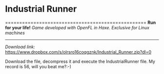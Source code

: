 # Industrial Runner
==================================================
**Run for your life!**
*Game developed with OpenFL in Haxe. Exclusive for Linux machines*

***

*Download link:*
      https://www.dropbox.com/s/olrsro16coqgznk/Industrial_Runner.zip?dl=0
 

Download the file, decompress it and execute the IndustrialRunner file.
My record is 56, will you beat me?:-)
